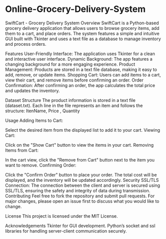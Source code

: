 # Online-Grocery-Delivery-System
SwiftCart - Grocery Delivery System
Overview
SwiftCart is a Python-based grocery delivery application that allows users to browse grocery items, add them to a cart, and place orders. The system features a simple and intuitive GUI built with Tkinter and uses a text file as a database to manage inventory and process orders.

Features
User-Friendly Interface: The application uses Tkinter for a clean and interactive user interface.
Dynamic Background: The app features a changing background for a more engaging experience.
Product Management: Products are stored in a text file database, making it easy to add, remove, or update items.
Shopping Cart: Users can add items to a cart, view their cart, and remove items before confirming an order.
Order Confirmation: After confirming an order, the app calculates the total price and updates the inventory.

Dataset Structure
The product information is stored in a text file (dataset.txt). Each line in the file represents an item and follows the structure:
ItenName, Price , Quantity

Usage
Adding Items to Cart:

Select the desired item from the displayed list to add it to your cart.
Viewing Cart:

Click on the "Show Cart" button to view the items in your cart.
Removing Items from Cart:

In the cart view, click the "Remove from Cart" button next to the item you want to remove.
Confirming Order:

Click the "Confirm Order" button to place your order. The total cost will be displayed, and the inventory will be updated accordingly.
Security
SSL/TLS Connection:
The connection between the client and server is secured using SSL/TLS, ensuring the safety and integrity of data during transmission.
Contributing
Feel free to fork the repository and submit pull requests. For major changes, please open an issue first to discuss what you would like to change.

License
This project is licensed under the MIT License.

Acknowledgements
Tkinter for GUI development.
Python’s socket and ssl libraries for handling server-client communication securely.
